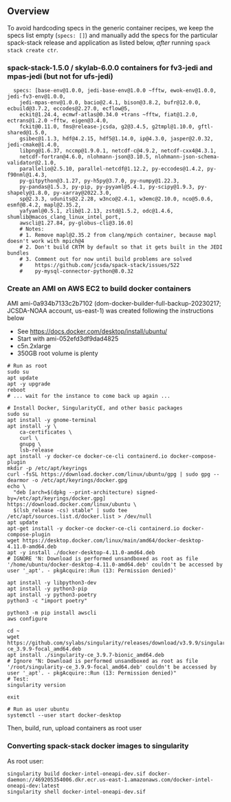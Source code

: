 ## Overview

To avoid hardcoding specs in the generic container recipes, we keep the specs list empty (`specs: []`) and manually add the specs for the particular spack-stack release and application as listed below, *after* running `spack stack create ctr`.

### spack-stack-1.5.0 / skylab-6.0.0 containers for fv3-jedi and mpas-jedi (but not for ufs-jedi)
```
  specs: [base-env@1.0.0, jedi-base-env@1.0.0 ~fftw, ewok-env@1.0.0, jedi-fv3-env@1.0.0,
    jedi-mpas-env@1.0.0, bacio@2.4.1, bison@3.8.2, bufr@12.0.0, ecbuild@3.7.2, eccodes@2.27.0, ecflow@5,
    eckit@1.24.4, ecmwf-atlas@0.34.0 +trans ~fftw, fiat@1.2.0, ectrans@1.2.0 ~fftw, eigen@3.4.0,
    fckit@0.11.0, fms@release-jcsda, g2@3.4.5, g2tmpl@1.10.0, gftl-shared@1.5.0,
    gsibec@1.1.3, hdf@4.2.15, hdf5@1.14.0, ip@4.3.0, jasper@2.0.32, jedi-cmake@1.4.0,
    libpng@1.6.37, nccmp@1.9.0.1, netcdf-c@4.9.2, netcdf-cxx4@4.3.1,
    netcdf-fortran@4.6.0, nlohmann-json@3.10.5, nlohmann-json-schema-validator@2.1.0,
    parallelio@2.5.10, parallel-netcdf@1.12.2, py-eccodes@1.4.2, py-f90nml@1.4.3,
    py-gitpython@3.1.27, py-h5py@3.7.0, py-numpy@1.22.3,
    py-pandas@1.5.3, py-pip, py-pyyaml@5.4.1, py-scipy@1.9.3, py-shapely@1.8.0, py-xarray@2022.3.0,
    sp@2.3.3, udunits@2.2.28, w3nco@2.4.1, w3emc@2.10.0, nco@5.0.6, esmf@8.4.2, mapl@2.35.2,
    yafyaml@0.5.1, zlib@1.2.13, zstd@1.5.2, odc@1.4.6, shumlib@macos_clang_linux_intel_port,
    awscli@1.27.84, py-globus-cli@3.16.0]
    # Notes:
    # 1. Remove mapl@2.35.2 from clang/mpich container, because mapl doesn't work with mpich@4
    # 2. Don't build CRTM by default so that it gets built in the JEDI bundles
    # 3. Comment out for now until build problems are solved
    #    https://github.com/jcsda/spack-stack/issues/522
    #    py-mysql-connector-python@8.0.32
```

### Create an AMI on AWS EC2 to build docker containers

AMI ami-0a934b7133c2b7102 (dom-docker-builder-full-backup-20230217; JCSDA-NOAA account, us-east-1) was created following the instructions below

- See https://docs.docker.com/desktop/install/ubuntu/
- Start with ami-052efd3df9dad4825
- c5n.2xlarge
- 350GB root volume is plenty
```
# Run as root
sudo su
apt update
apt -y upgrade
reboot
# ... wait for the instance to come back up again ...

# Install Docker, SingularityCE, and other basic packages
sudo su
apt install -y gnome-terminal
apt install -y \
    ca-certificates \
    curl \
    gnupg \
    lsb-release
apt install -y docker-ce docker-ce-cli containerd.io docker-compose-plugin
mkdir -p /etc/apt/keyrings
curl -fsSL https://download.docker.com/linux/ubuntu/gpg | sudo gpg --dearmor -o /etc/apt/keyrings/docker.gpg
echo \
  "deb [arch=$(dpkg --print-architecture) signed-by=/etc/apt/keyrings/docker.gpg] https://download.docker.com/linux/ubuntu \
  $(lsb_release -cs) stable" | sudo tee /etc/apt/sources.list.d/docker.list > /dev/null
apt update
apt-get install -y docker-ce docker-ce-cli containerd.io docker-compose-plugin
wget https://desktop.docker.com/linux/main/amd64/docker-desktop-4.11.0-amd64.deb
apt -y install ./docker-desktop-4.11.0-amd64.deb
# IGNORE 'N: Download is performed unsandboxed as root as file '/home/ubuntu/docker-desktop-4.11.0-amd64.deb' couldn't be accessed by user '_apt'. - pkgAcquire::Run (13: Permission denied)'

apt install -y libpython3-dev
apt install -y python3-pip
apt install -y python3-poetry
python3 -c "import poetry"

python3 -m pip install awscli
aws configure

cd ~
wget https://github.com/sylabs/singularity/releases/download/v3.9.9/singularity-ce_3.9.9-focal_amd64.deb
apt install ./singularity-ce_3.9.7-bionic_amd64.deb
# Ignore "N: Download is performed unsandboxed as root as file '/root/singularity-ce_3.9.9-focal_amd64.deb' couldn't be accessed by user '_apt'. - pkgAcquire::Run (13: Permission denied)"
# Test:
singularity version

exit

# Run as user ubuntu
systemctl --user start docker-desktop
```
Then, build, run, upload containers as root user

### Converting spack-stack docker images to singularity
As root user:
```
singularity build docker-intel-oneapi-dev.sif docker-daemon://469205354006.dkr.ecr.us-east-1.amazonaws.com/docker-intel-oneapi-dev:latest
singularity shell docker-intel-oneapi-dev.sif
```
